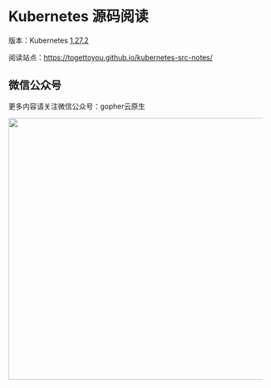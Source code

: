 # Kubernetes 源码阅读

版本：Kubernetes [1.27.2](https://github.com/kubernetes/kubernetes/tree/v1.27.2)

阅读站点：https://togettoyou.github.io/kubernetes-src-notes/

## 微信公众号

更多内容请关注微信公众号：gopher云原生

<img src="https://github.com/user-attachments/assets/ea93572c-6c05-4751-bde7-35a58fe083f1" width="520px" />
